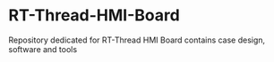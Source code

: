 # RT-Thread-HMI-Board
Repository dedicated for RT-Thread HMI Board contains case design, software and tools
